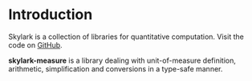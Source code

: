 # Introduction

Skylark is a collection of libraries for quantitative computation. Visit the code on [GitHub](https://github.com/quantarray/skylark).

**skylark-measure** is a library dealing with unit-of-measure definition, arithmetic, simplification and conversions
in a type-safe manner.
